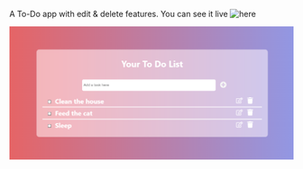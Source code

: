 A To-Do app with edit & delete features.
You can see it live ![here](https://alaa-yahia.github.io/To-do-List-with-React-Hooks/)

![alt text](./to_do.png)
